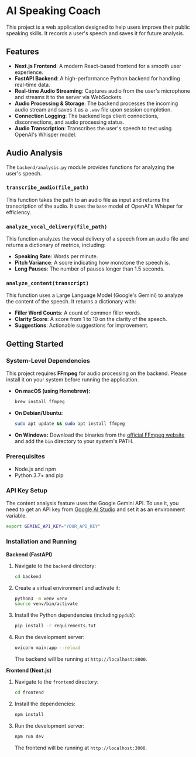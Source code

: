 # AI Speaking Coach

This project is a web application designed to help users improve their public speaking skills. It records a user's speech and saves it for future analysis.

## Features

- **Next.js Frontend**: A modern React-based frontend for a smooth user experience.
- **FastAPI Backend**: A high-performance Python backend for handling real-time data.
- **Real-time Audio Streaming**: Captures audio from the user's microphone and streams it to the server via WebSockets.
- **Audio Processing & Storage**: The backend processes the incoming audio stream and saves it as a `.wav` file upon session completion.
- **Connection Logging**: The backend logs client connections, disconnections, and audio processing status.
- **Audio Transcription**: Transcribes the user's speech to text using OpenAI's Whisper model.

## Audio Analysis

The `backend/analysis.py` module provides functions for analyzing the user's speech.

### `transcribe_audio(file_path)`

This function takes the path to an audio file as input and returns the transcription of the audio. It uses the `base` model of OpenAI's Whisper for efficiency.

### `analyze_vocal_delivery(file_path)`

This function analyzes the vocal delivery of a speech from an audio file and returns a dictionary of metrics, including:
- **Speaking Rate**: Words per minute.
- **Pitch Variance**: A score indicating how monotone the speech is.
- **Long Pauses**: The number of pauses longer than 1.5 seconds.

### `analyze_content(transcript)`

This function uses a Large Language Model (Google's Gemini) to analyze the content of the speech. It returns a dictionary with:
- **Filler Word Counts**: A count of common filler words.
- **Clarity Score**: A score from 1 to 10 on the clarity of the speech.
- **Suggestions**: Actionable suggestions for improvement.

## Getting Started

### System-Level Dependencies

This project requires **FFmpeg** for audio processing on the backend. Please install it on your system before running the application.

-   **On macOS (using Homebrew):**
    ```bash
    brew install ffmpeg
    ```
-   **On Debian/Ubuntu:**
    ```bash
    sudo apt update && sudo apt install ffmpeg
    ```
-   **On Windows:**
    Download the binaries from the [official FFmpeg website](https://ffmpeg.org/download.html) and add the `bin` directory to your system's PATH.

### Prerequisites

- Node.js and npm
- Python 3.7+ and pip

### API Key Setup

The content analysis feature uses the Google Gemini API. To use it, you need to get an API key from [Google AI Studio](https://aistudio.google.com/app/apikey) and set it as an environment variable.

```bash
export GEMINI_API_KEY="YOUR_API_KEY"
```

### Installation and Running

**Backend (FastAPI)**

1.  Navigate to the `backend` directory:
    ```bash
    cd backend
    ```
2.  Create a virtual environment and activate it:
    ```bash
    python3 -m venv venv
    source venv/bin/activate
    ```
3.  Install the Python dependencies (including `pydub`):
    ```bash
    pip install -r requirements.txt
    ```
4.  Run the development server:
    ```bash
    uvicorn main:app --reload
    ```
    The backend will be running at `http://localhost:8000`.

**Frontend (Next.js)**

1.  Navigate to the `frontend` directory:
    ```bash
    cd frontend
    ```
2.  Install the dependencies:
    ```bash
    npm install
    ```
3.  Run the development server:
    ```bash
    npm run dev
    ```
    The frontend will be running at `http://localhost:3000`.
